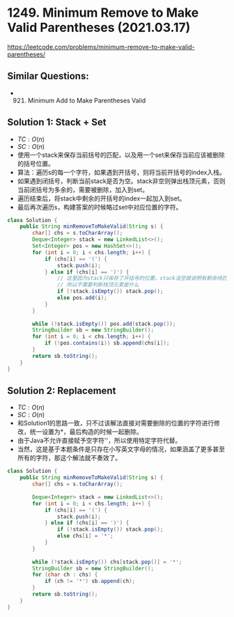 # 1249. Minimum Remove to Make Valid Parentheses (2021.03.17)

https://leetcode.com/problems/minimum-remove-to-make-valid-parentheses/

## Similar Questions:
- 921. Minimum Add to Make Parentheses Valid

## Solution 1: Stack + Set

- $TC:O(n)$
- $SC:O(n)$
- 使用一个stack来保存当前括号的匹配，以及用一个set来保存当前应该被删除的括号位置。
- 算法：遍历s的每一个字符，如果遇到开括号，则将当前开括号的index入栈。
- 如果遇到闭括号，判断当前stack是否为空。stack非空则弹出栈顶元素，否则当前闭括号为多余的，需要被删除，加入到set。
- 遍历结束后，将stack中剩余的开括号的index一起加入到set。
- 最后再次遍历s，构建答案的时候略过set中对应位置的字符。

```java
class Solution {
    public String minRemoveToMakeValid(String s) {
        char[] chs = s.toCharArray();
        Deque<Integer> stack = new LinkedList<>();
        Set<Integer> pos = new HashSet<>();
        for (int i = 0; i < chs.length; i++) {
            if (chs[i] == '(') {
                stack.push(i);
            } else if (chs[i] == ')') {
                // 这里因为stack只保存了开括号的位置，stack没空就说明有剩余待匹配的开括号
                // 所以不需要判断栈顶元素是什么
                if (!stack.isEmpty()) stack.pop();
                else pos.add(i);
            }
        }
        
        while (!stack.isEmpty()) pos.add(stack.pop());
        StringBuilder sb = new StringBuilder();
        for (int i = 0; i < chs.length; i++) {
            if (!pos.contains(i)) sb.append(chs[i]);
        }
        return sb.toString();
    }
}
```

## Solution 2: Replacement

- $TC:O(n)$
- $SC:O(n)$
- 和Solution1的思路一致，只不过该解法直接对需要删除的位置的字符进行修改，统一设置为*，最后构造的时候一起删除。
- 由于Java不允许直接赋予空字符''，所以使用特定字符代替。
- 当然，这是基于本题条件是只存在小写英文字母的情况，如果涵盖了更多甚至所有的字符，那这个解法就不奏效了。

```java
class Solution {
    public String minRemoveToMakeValid(String s) {
        char[] chs = s.toCharArray();
        
        Deque<Integer> stack = new LinkedList<>();
        for (int i = 0; i < chs.length; i++) {
            if (chs[i] == '(') {
                stack.push(i);
            } else if (chs[i] == ')') {
                if (!stack.isEmpty()) stack.pop();
                else chs[i] = '*';
            }
        }
        
        while (!stack.isEmpty()) chs[stack.pop()] = '*';
        StringBuilder sb = new StringBuilder();
        for (char ch : chs) {
            if (ch != '*') sb.append(ch);
        }
        return sb.toString();
    }
}
```